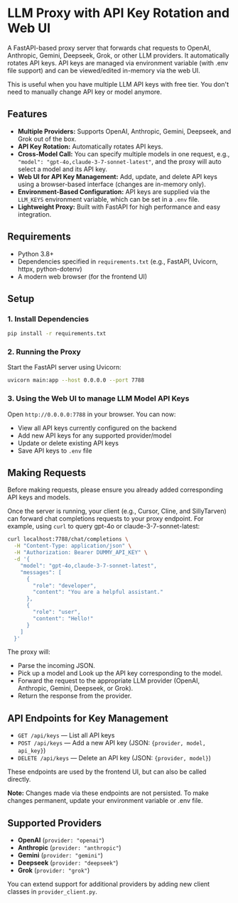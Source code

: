 # LLM Proxy with API Key Rotation and Web UI

A FastAPI-based proxy server that forwards chat requests to OpenAI, Anthropic, Gemini, Deepseek, Grok, or other LLM providers. It automatically rotates API keys. API keys are managed via environment variable (with .env file support) and can be viewed/edited in-memory via the web UI.

This is useful when you have multiple LLM API keys with free tier. You don't need to manually change API key or model anymore.

## Features

- **Multiple Providers:** Supports OpenAI, Anthropic, Gemini, Deepseek, and Grok out of the box.
- **API Key Rotation:** Automatically rotates API keys.
- **Cross-Model Call:** You can specify multiple models in one request, e.g., `"model": "gpt-4o,claude-3-7-sonnet-latest"`,  and the proxy will auto select a model and its API key.
- **Web UI for API Key Management:** Add, update, and delete API keys using a browser-based interface (changes are in-memory only).
- **Environment-Based Configuration:** API keys are supplied via the `LLM_KEYS` environment variable, which can be set in a `.env` file.
- **Lightweight Proxy:** Built with FastAPI for high performance and easy integration.

## Requirements

- Python 3.8+
- Dependencies specified in `requirements.txt` (e.g., FastAPI, Uvicorn, httpx, python-dotenv)
- A modern web browser (for the frontend UI)

## Setup

### 1. Install Dependencies

```bash
pip install -r requirements.txt
```

### 2. Running the Proxy

Start the FastAPI server using Uvicorn:

```bash
uvicorn main:app --host 0.0.0.0 --port 7788
```

### 3. Using the Web UI to manage LLM Model API Keys

Open `http://0.0.0.0:7788` in your browser. You can now:
- View all API keys currently configured on the backend
- Add new API keys for any supported provider/model
- Update or delete existing API keys
- Save API keys to `.env` file

## Making Requests
Before making requests, please ensure you already added corresponding API keys and models.

Once the server is running, your client (e.g., Cursor, Cline, and SillyTarven) can forward chat completions requests to your proxy endpoint. For example, using `curl` to query gpt-4o or claude-3-7-sonnet-latest:

```bash
curl localhost:7788/chat/completions \
  -H "Content-Type: application/json" \
  -H "Authorization: Bearer DUMMY_API_KEY" \
  -d '{
    "model": "gpt-4o,claude-3-7-sonnet-latest",
    "messages": [
      {
        "role": "developer",
        "content": "You are a helpful assistant."
      },
      {
        "role": "user",
        "content": "Hello!"
      }
    ]
  }'
```

The proxy will:
- Parse the incoming JSON.
- Pick up a model and Look up the API key corresponding to the model.
- Forward the request to the appropriate LLM provider (OpenAI, Anthropic, Gemini, Deepseek, or Grok).
- Return the response from the provider.

## API Endpoints for Key Management

- `GET /api/keys` — List all API keys
- `POST /api/keys` — Add a new API key (JSON: `{provider, model, api_key}`)
- `DELETE /api/keys` — Delete an API key (JSON: `{provider, model}`)

These endpoints are used by the frontend UI, but can also be called directly.

**Note:** Changes made via these endpoints are not persisted. To make changes permanent, update your environment variable or .env file.

## Supported Providers

- **OpenAI** (`provider: "openai"`)
- **Anthropic** (`provider: "anthropic"`)
- **Gemini** (`provider: "gemini"`)
- **Deepseek** (`provider: "deepseek"`)
- **Grok** (`provider: "grok"`)

You can extend support for additional providers by adding new client classes in `provider_client.py`.
